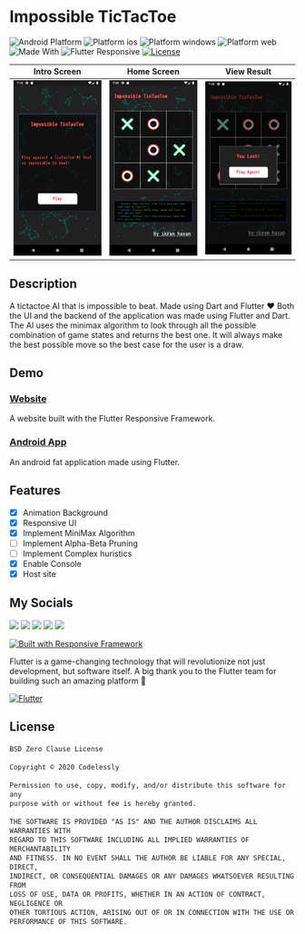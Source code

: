 # Impossible TicTacToe

![Android Platform](https://img.shields.io/badge/platform-android-brightgreen?style=flat-square)
![Platform ios](https://img.shields.io/badge/platform-ios-brightgreen?style=flat-square)
![Platform windows](https://img.shields.io/badge/platform-windows-brightgreen?style=flat-square)
![Platform web](https://img.shields.io/badge/platform-web-brightgreen?style=flat-square)
![Made With](https://img.shields.io/badge/made%20with-flutter-blue?style=flat-square)
![Flutter Responsive](https://img.shields.io/badge/flutter-responsive-brightgreen.svg?style=flat-square)
[![License](https://img.shields.io/badge/License-BSD%200--Clause-orange.svg?style=flat-square)](https://opensource.org/licenses/0BSD)



|                         Intro Screen                         |                         Home Screen                         |                      View Result                       |
| :---------------------------------------------------------------: | :-------------------------------------------------------------: | :--------------------------------------------------------------: |
| <img src="screenshots/intro.png" alt="drawing" width="270"/> | <img src="screenshots/home.png" alt="drawing" width="270"/> | <img src="screenshots/result.png" alt="drawing" width="270"/> |

## Description
A tictactoe AI that is impossible to beat. Made using Dart and Flutter ❤ Both the UI and the backend of the application was made using Flutter and Dart. The AI uses the minimax algorithm to look through all the possible combination of game states and returns the best one. It will always make the best possible move so the best case for the user is a draw. 

## Demo

### [Website](https://impossible-tictactoe.firebaseapp.com/#/)

A website built with the Flutter Responsive Framework.

### [Android App](https://drive.google.com/file/d/1qSH0yCsfNrxaWfSFU3csciTOXlTQsblQ/view?usp=sharing)

An android fat application made using Flutter.


## Features

- [x] Animation Background
- [x] Responsive UI
- [x] Implement MiniMax Algorithm
- [ ] Implement Alpha-Beta Pruning
- [ ] Implement Complex huristics
- [x] Enable Console
- [x] Host site

## My Socials

[<img src="https://raw.githubusercontent.com/paulrobertlloyd/socialmediaicons/main/facebook-48x48.png">](http://www.facebook.com/ihni7/)
[<img src="https://raw.githubusercontent.com/paulrobertlloyd/socialmediaicons/main/twitter-48x48.png">](http://www.twitter.com/ikramhasandev)
[<img src="https://raw.githubusercontent.com/paulrobertlloyd/socialmediaicons/main/github-48x48.png">](https://github.com/ikramhasan/)
[<img src="https://raw.githubusercontent.com/paulrobertlloyd/socialmediaicons/main/reddit-48x48.png">](https://www.reddit.com/user/ikramhasan)
[<img src="https://raw.githubusercontent.com/paulrobertlloyd/socialmediaicons/main/linkedin-48x48.png">](https://www.linkedin.com/in/ikram-hasan-8a2b8a205/)


<a href="https://github.com/Codelessly/ResponsiveFramework">
  <img alt="Built with Responsive Framework"
       src="https://raw.githubusercontent.com/Codelessly/ResponsiveFramework/master/packages/Built%20with%20Responsive%20Badge.png"/>
</a>

Flutter is a game-changing technology that will revolutionize not just development, but software itself. A big thank you to the Flutter team for building such an amazing platform 💙

<a href="https://github.com/flutter/flutter">
  <img alt="Flutter"
       src="https://raw.githubusercontent.com/Codelessly/ResponsiveFramework/master/packages/Flutter%20Logo%20Banner.png" />
</a>

## License

    BSD Zero Clause License

    Copyright © 2020 Codelessly

    Permission to use, copy, modify, and/or distribute this software for any
    purpose with or without fee is hereby granted.

    THE SOFTWARE IS PROVIDED "AS IS" AND THE AUTHOR DISCLAIMS ALL WARRANTIES WITH
    REGARD TO THIS SOFTWARE INCLUDING ALL IMPLIED WARRANTIES OF MERCHANTABILITY
    AND FITNESS. IN NO EVENT SHALL THE AUTHOR BE LIABLE FOR ANY SPECIAL, DIRECT,
    INDIRECT, OR CONSEQUENTIAL DAMAGES OR ANY DAMAGES WHATSOEVER RESULTING FROM
    LOSS OF USE, DATA OR PROFITS, WHETHER IN AN ACTION OF CONTRACT, NEGLIGENCE OR
    OTHER TORTIOUS ACTION, ARISING OUT OF OR IN CONNECTION WITH THE USE OR
    PERFORMANCE OF THIS SOFTWARE.

